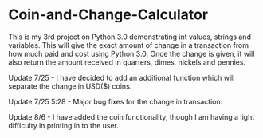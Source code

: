 # Coin-and-Change-Calculator

This is my 3rd project on Python 3.0 demonstrating int values, strings and variables.
This will give the exact amount of change in a transaction from how much paid and cost using Python 3.0. Once the change is given, it will also return the amount received in quarters, dimes, nickels and pennies.

Update 7/25 - I have decided to add an additional function which will separate the change in USD($) coins.

Update 7/25 5:28 - Major bug fixes for the change in transaction. 

Update 8/6 - I have added the coin functionality, though I am having a light difficulty in printing in to the user.
